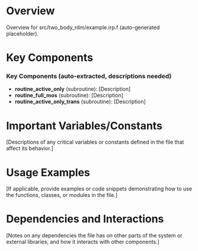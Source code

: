 # Overview

Overview for src/two_body_rdm/example.irp.f (auto-generated placeholder).

# Key Components

### Key Components (auto-extracted, descriptions needed)
- **routine_active_only** (subroutine): [Description]
- **routine_full_mos** (subroutine): [Description]
- **routine_active_only_trans** (subroutine): [Description]

# Important Variables/Constants

[Descriptions of any critical variables or constants defined in the file that affect its behavior.]

# Usage Examples

[If applicable, provide examples or code snippets demonstrating how to use the functions, classes, or modules in the file.]

# Dependencies and Interactions

[Notes on any dependencies the file has on other parts of the system or external libraries, and how it interacts with other components.]
